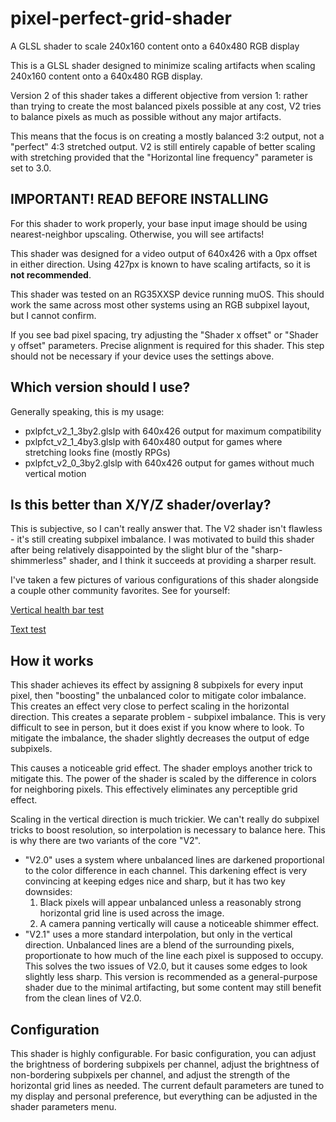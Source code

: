 # pixel-perfect-grid-shader
A GLSL shader to scale 240x160 content onto a 640x480 RGB display

This is a GLSL shader designed to minimize scaling artifacts when scaling 240x160 content onto a 640x480 RGB display.

Version 2 of this shader takes a different objective from version 1: rather than trying to create the most balanced pixels possible at any cost, V2 tries to balance pixels as much as possible without any major artifacts.

This means that the focus is on creating a mostly balanced 3:2 output, not a "perfect" 4:3 stretched output. V2 is still entirely capable of better scaling with stretching provided that the "Horizontal line frequency" parameter is set to 3.0.

## IMPORTANT! READ BEFORE INSTALLING
For this shader to work properly, your base input image should be using nearest-neighbor upscaling. Otherwise, you will see artifacts!

This shader was designed for a video output of 640x426 with a 0px offset in either direction. Using 427px is known to have scaling artifacts, so it is **not recommended**.

This shader was tested on an RG35XXSP device running muOS. This should work the same across most other systems using an RGB subpixel layout, but I cannot confirm.

If you see bad pixel spacing, try adjusting the "Shader x offset" or "Shader y offset" parameters. Precise alignment is required for this shader.
This step should not be necessary if your device uses the settings above.

## Which version should I use?

Generally speaking, this is my usage:

* pxlpfct_v2_1_3by2.glslp with 640x426 output for maximum compatibility
* pxlpfct_v2_1_4by3.glslp with 640x480 output for games where stretching looks fine (mostly RPGs)
* pxlpfct_v2_0_3by2.glslp with 640x426 output for games without much vertical motion

## Is this better than X/Y/Z shader/overlay?

This is subjective, so I can't really answer that. The V2 shader isn't flawless - it's still creating subpixel imbalance. 
I was motivated to build this shader after being relatively disappointed by the slight blur of the "sharp-shimmerless" shader, and I think it succeeds at providing a sharper result.

I've taken a few pictures of various configurations of this shader alongside a couple other community favorites. See for yourself:

[Vertical health bar test](https://imgsli.com/MzIyNzI1/5/8)

[Text test](https://imgsli.com/MzIyNzM3/5/8)

## How it works

This shader achieves its effect by assigning 8 subpixels for every input pixel, then "boosting" the unbalanced color to mitigate color imbalance. This creates an effect very close to perfect scaling in the horizontal direction.
This creates a separate problem - subpixel imbalance. This is very difficult to see in person, but it does exist if you know where to look. To mitigate the imbalance, the shader slightly decreases the output of edge subpixels.

This causes a noticeable grid effect. The shader employs another trick to mitigate this. The power of the shader is scaled by the difference in colors for neighboring pixels. This effectively eliminates any perceptible grid effect.

Scaling in the vertical direction is much trickier. We can't really do subpixel tricks to boost resolution, so interpolation is necessary to balance here. This is why there are two variants of the core "V2". 

* "V2.0" uses a system where unbalanced lines are darkened proportional to the color difference in each channel. This darkening effect is very convincing at keeping edges nice and sharp, but it has two key downsides:
  1. Black pixels will appear unbalanced unless a reasonably strong horizontal grid line is used across the image.
  2. A camera panning vertically will cause a noticeable shimmer effect.
* "V2.1" uses a more standard interpolation, but only in the vertical direction. Unbalanced lines are a blend of the surrounding pixels, proportionate to how much of the line each pixel is supposed to occupy. This solves the two issues of V2.0, but it causes some edges to look slightly less sharp.
  This version is recommended as a general-purpose shader due to the minimal artifacting, but some content may still benefit from the clean lines of V2.0.

## Configuration

This shader is highly configurable. For basic configuration, you can adjust the brightness of bordering subpixels per channel, adjust the brightness of non-bordering subpixels per channel, and adjust the strength of the horizontal grid lines as needed. The current default parameters are tuned to my display and personal preference, but everything can be adjusted in the shader parameters menu.
